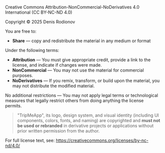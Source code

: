 Creative Commons Attribution-NonCommercial-NoDerivatives 4.0 International (CC BY-NC-ND 4.0)

Copyright © 2025 Denis Rodionov

You are free to:
- **Share** — copy and redistribute the material in any medium or format

Under the following terms:
- **Attribution** — You must give appropriate credit, provide a link to the license, and indicate if changes were made.
- **NonCommercial** — You may not use the material for commercial purposes.
- **NoDerivatives** — If you remix, transform, or build upon the material, you may not distribute the modified material.

No additional restrictions — You may not apply legal terms or technological measures that legally restrict others from doing anything the license permits.

> "TripMeApp", its logo, design system, and visual identity (including UI components, colors, fonts, and naming) are copyrighted and **must not be used or rebranded** in derivative projects or applications without prior written permission from the author.

For full license text, see: https://creativecommons.org/licenses/by-nc-nd/4.0/
